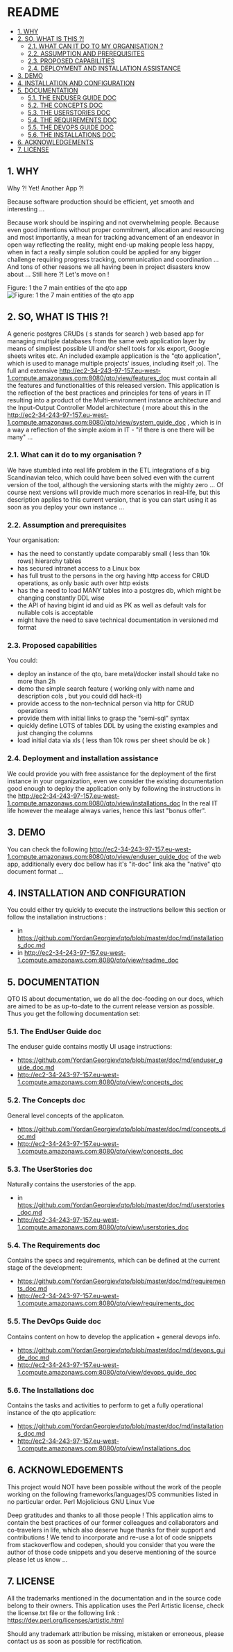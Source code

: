 #  README
* [1. WHY](#1-why)
* [2. SO, WHAT IS THIS ?!](#2-so,-what-is-this-)
  * [2.1. WHAT CAN IT DO TO MY ORGANISATION ?](#21-what-can-it-do-to-my-organisation-)
  * [2.2. ASSUMPTION AND PREREQUISITES](#22-assumption-and-prerequisites)
  * [2.3. PROPOSED CAPABILITIES](#23-proposed-capabilities)
  * [2.4. DEPLOYMENT AND INSTALLATION ASSISTANCE](#24-deployment-and-installation-assistance)
* [3. DEMO](#3-demo)
* [4. INSTALLATION AND CONFIGURATION](#4-installation-and-configuration)
* [5. DOCUMENTATION](#5-documentation)
  * [5.1. THE ENDUSER GUIDE DOC](#51-the-enduser-guide-doc)
  * [5.2. THE CONCEPTS DOC](#52-the-concepts-doc)
  * [5.3. THE USERSTORIES DOC](#53-the-userstories-doc)
  * [5.4. THE REQUIREMENTS DOC](#54-the-requirements-doc)
  * [5.5. THE DEVOPS GUIDE DOC](#55-the-devops-guide-doc)
  * [5.6. THE INSTALLATIONS DOC](#56-the-installations-doc)
* [6. ACKNOWLEDGEMENTS](#6-acknowledgements)
* [7. LICENSE](#7-license)




    

## 1. WHY
Why ?! Yet! Another App ?!

Because software production should be efficient, yet smooth and interesting ...

Because work should be inspiring and not overwhelming people. Because even good intentions without proper commitment, allocation and resourcing and most importantly, a mean for tracking advancement of an endeavor in open way reflecting the reality, might end-up making people less happy, when in fact a really simple solution could be applied for any bigger challenge requiring progress tracking, communication and coordination ... And tons of other reasons we all having been in project disasters know about ... Still here ?! Let's move on !


Figure: 1 
the 7 main entities of the qto app
![Figure: 1 
the 7 main entities of the qto app](https://raw.githubusercontent.com/YordanGeorgiev/qto/master/doc/img/readme/what-is-is.png)

    

## 2. SO, WHAT IS THIS ?!

A generic postgres CRUDs ( s stands for search ) web based app for managing multiple databases from the same web application layer by means of simpliest possible UI and/or shell tools for xls export, Google sheets writes etc. An included example application is the "qto application", which is used to manage multiple projects' issues, including itself ;o). The full and extensive  http://ec2-34-243-97-157.eu-west-1.compute.amazonaws.com:8080/qto/view/features_doc must contain all the features and functionalities of this released version. This application is the reflection of the best practices and principles for tens of years in IT resulting into a product of the Multi-environment instance architecture and the Input-Output Controller Model architecture ( more about this in the http://ec2-34-243-97-157.eu-west-1.compute.amazonaws.com:8080/qto/view/system_guide_doc , which is in a way a reflection of the simple axiom in IT - "if there is one there will be many" ...

    

### 2.1. What can it do to my organisation ?
We have stumbled into real life problem in the ETL integrations of a big Scandinavian telco, which could have been solved even with the current version of the tool, although the versioning starts with the mighty zero … Of course next versions will provide much more scenarios in real-life, but this description applies to this current version, that is you can start using it as soon as you deploy your own instance ...

    

### 2.2. Assumption and prerequisites
Your organisation:

- has the need to constantly update comparably small ( less than 10k rows) hierarchy tables
- has secured intranet access to a Linux box
- has full trust to the persons in the org having http access for CRUD operations, as only basic auth over http exists
- has the a need to load MANY tables into a postgres db, which might be changing constantly DDL wise
- the API of having bigint id and uid as PK as well as default vals for nullable cols is acceptable
- might have the need to save technical documentation in versioned md format

    

### 2.3. Proposed capabilities
You could:

- deploy an instance of the qto, bare metal/docker install should take no more than 2h
- demo the simple search feature ( working only with name and description cols , but you could ddl hack-it)
- provide access to the non-technical person via http for CRUD operations
- provide them with initial links to grasp the "semi-sql" syntax
- quickly define LOTS of tables DDL by using the existing examples and just changing the columns
- load initial data via xls ( less than 10k rows per sheet should be ok )

    

### 2.4. Deployment and installation assistance
We could provide you with free assistance for the deployment of the first instance in your organization, even we consider the existing documentation good enough to deploy the application only by following the instructions in the http://ec2-34-243-97-157.eu-west-1.compute.amazonaws.com:8080/qto/view/installations_doc In the real IT life however the mealage always varies, hence this last "bonus offer".


    

## 3. DEMO
You can check the following http://ec2-34-243-97-157.eu-west-1.compute.amazonaws.com:8080/qto/view/enduser_guide_doc of the web app, additionally every doc bellow has it's "it-doc" link aka the "native" qto document format …

    

## 4. INSTALLATION AND CONFIGURATION
You could either try quickly to execute the instructions bellow this section or follow the installation instructions : 
 - in https://github.com/YordanGeorgiev/qto/blob/master/doc/md/installations_doc.md
 - in http://ec2-34-243-97-157.eu-west-1.compute.amazonaws.com:8080/qto/view/readme_doc

    

## 5. DOCUMENTATION
QTO IS about documentation, we do all the doc-fooding on our docs, which are aimed to be as up-to-date to the current release version as possible. Thus you get the following documentation set:

    

### 5.1. The EndUser Guide doc
The enduser guide contains mostly UI usage instructions:
 - https://github.com/YordanGeorgiev/qto/blob/master/doc/md/enduser_guide_doc.md
 - http://ec2-34-243-97-157.eu-west-1.compute.amazonaws.com:8080/qto/view/concepts_doc

    

### 5.2. The Concepts doc
General level concepts of the applicaton. 
 - https://github.com/YordanGeorgiev/qto/blob/master/doc/md/concepts_doc.md
 - http://ec2-34-243-97-157.eu-west-1.compute.amazonaws.com:8080/qto/view/concepts_doc

    

### 5.3. The UserStories doc
Naturally contains the userstories of the app. 
- in https://github.com/YordanGeorgiev/qto/blob/master/doc/md/userstories_doc.md 
 - http://ec2-34-243-97-157.eu-west-1.compute.amazonaws.com:8080/qto/view/userstories_doc

    

### 5.4. The Requirements doc
Contains the specs and requirements, which can be defined at the current stage of the development:
 - https://github.com/YordanGeorgiev/qto/blob/master/doc/md/requirements_doc.md
 - http://ec2-34-243-97-157.eu-west-1.compute.amazonaws.com:8080/qto/view/requirements_doc

    

### 5.5. The DevOps Guide doc
Contains content on how to develop the application + general devops info.
- https://github.com/YordanGeorgiev/qto/blob/master/doc/md/devops_guide_doc.md
- http://ec2-34-243-97-157.eu-west-1.compute.amazonaws.com:8080/qto/view/devops_guide_doc

    

### 5.6. The Installations doc
Contains the tasks and activities to perform to get a fully operational instance of the qto application:
 - https://github.com/YordanGeorgiev/qto/blob/master/doc/md/installations_doc.md
 - http://ec2-34-243-97-157.eu-west-1.compute.amazonaws.com:8080/qto/view/installations_doc

    

## 6. ACKNOWLEDGEMENTS
This project would NOT have been possible without the work of the people working on the following frameworks/languages/OS communities listed in no particular order.
Perl
Mojolicious
GNU Linux
Vue

Deep gratitudes and thanks to all those people ! This application aims to contain the best practices of our former colleagues and collaborators and co-travelers in life, which also deserve huge thanks for their support and contributions ! We tend to incorporate and re-use a lot of code snippets from stackoverflow and codepen, should you consider that you were the author of those code snippets and you deserve mentioning of the source please let us know ...

    

## 7. LICENSE
All the trademarks mentioned in the documentation and in the source code belong to their owners. This application uses the Perl Artistic license, check the license.txt file or the following link : https://dev.perl.org/licenses/artistic.html

Should any trademark attribution be missing, mistaken or erroneous, please contact us as soon as possible for rectification.

    

